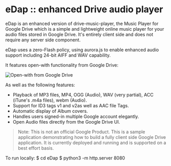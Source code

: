 eDap :: enhanced Drive audio player
=============================

eDap is an enhanced version of drive-music-player, the Music Player for Google Drive which is a simple and lightweight online music player for your audio files stored in Google Drive. It's entirely client side and does not require any server side component.

eDap uses a zero-Flash policy, using aurora.js to enable enhanced audio support including 24-bit AIFF and WAV capability.

It features open-with functionality from Google Drive:

![Open-with from Google Drive](https://github.com/nicolasgarnier/drive-music-player/raw/master/cws/screenshot_small_2.png)

As well as the following features:

  * Playback of MP3 files, MP4, OGG (Audio), WAV (very partial), ACC (iTune's .m4a files), webm (Audio).
  * Support for ID3 tags v1 and v2as well as AAC file Tags.
  * Automatic display of Album covers.
  * Handles users signed-in multiple Google account elegantly.
  * Open Audio files directly from the Google Drive UI.


> Note: This is not an official Google Product. This is a sample application demonstrating how to build a fully client side Google Drive application. It is currently deployed and running and is supported on a best effort basis.

To run locally:
$ cd eDap
$ python3 -m  http.server 8080